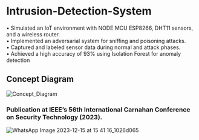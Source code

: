 # Intrusion-Detection-System
• Simulated an IoT environment with NODE MCU ESP8266, DHT11 sensors, and a wireless router.  
• Implemented an adversarial system for sniffing and poisoning attacks.  
• Captured and labeled sensor data during normal and attack phases.  
• Achieved a high accuracy of 93% using Isolation Forest for anomaly detection  

## Concept Diagram
![Concept_Diagram](https://github.com/digvijaymachale/Intrusion-Detection-System/assets/80525740/84f08c92-779f-4bec-a494-0eb70d2b0bc2)

### Publication at IEEE’s 56th International Carnahan Conference on Security Technology (2023).
![WhatsApp Image 2023-12-15 at 15 41 16_1026d065](https://github.com/digvijaymachale/Intrusion-Detection-System/assets/80525740/e100aa6b-ea91-41f0-b182-53173b8f03a5)

